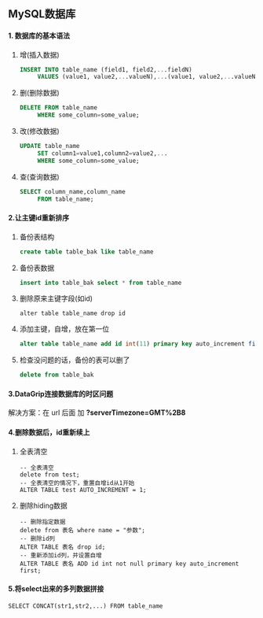 ## MySQL数据库

#### 1. 数据库的基本语法

1. 增(插入数据)

   ```sql
   INSERT INTO table_name (field1, field2,...fieldN)
   		VALUES (value1, value2,...valueN),...(value1, value2,...valueN)
   ```

2. 删(删除数据)

   ```sql
   DELETE FROM table_name 
   		WHERE some_column=some_value;
   ```

3. 改(修改数据)

   ```sql
   UPDATE table_name
   		SET column1=value1,column2=value2,...
   		WHERE some_column=some_value;
   ```

4. 查(查询数据)

   ```sql
   SELECT column_name,column_name
   		FROM table_name;
   ```

#### 2.让主键id重新排序

1. 备份表结构

   ```sql
   create table table_bak like table_name
   ```

2. 备份表数据

   ```sql
   insert into table_bak select * from table_name
   ```

3. 删除原来主键字段(如id)

   ```
   alter table table_name drop id
   ```

4. 添加主键，自增，放在第一位

   ```sql
   alter table table_name add id int(11) primary key auto_increment first
   ```

5. 检查没问题的话，备份的表可以删了

   ```sql
   delete from table_bak
   ```




#### 3.DataGrip连接数据库的时区问题

解决方案：在 url 后面 加 **?serverTimezone=GMT%2B8**

#### 4.删除数据后，id重新续上

1. 全表清空

   ```mysql
   -- 全表清空
   delete from test;
   -- 全表清空的情况下，重置自增id从1开始
   ALTER TABLE test AUTO_INCREMENT = 1;
   ```

2. 删除hiding数据

   ```mysql
   -- 删除指定数据
   delete from 表名 where name = "参数";
   -- 删除id列
   ALTER TABLE 表名 drop id;
   -- 重新添加id列，并设置自增
   ALTER TABLE 表名 ADD id int not null primary key auto_increment first;
   ```


#### 5.将select出来的多列数据拼接

```mysql
SELECT CONCAT(str1,str2,...) FROM table_name
```



